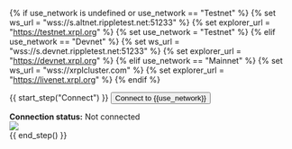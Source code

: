 {% if use_network is undefined or use_network == "Testnet" %}
  {% set ws_url = "wss://s.altnet.rippletest.net:51233" %}
  {% set explorer_url = "https://testnet.xrpl.org" %}
  {% set use_network = "Testnet" %}
{% elif use_network == "Devnet" %}
  {% set ws_url = "wss://s.devnet.rippletest.net:51233" %}
  {% set explorer_url = "https://devnet.xrpl.org" %}
{% elif use_network == "Mainnet" %}
  {% set ws_url = "wss://xrplcluster.com" %}
  {% set explorer_url = "https://livenet.xrpl.org" %}
{% endif %}

{{ start_step("Connect") }}
<button id="connect-button" class="btn btn-primary" data-wsurl="{{ws_url}}" data-explorer="{{explorer_url}}">Connect to {{use_network}}</button>
<div>
  <strong>Connection status:</strong>
  <span id="connection-status">Not connected</span>
  <div class="loader collapse" id="loader-connect"><img class="throbber" src="assets/img/xrp-loader-96.png"></div>
</div>
{{ end_step() }}
